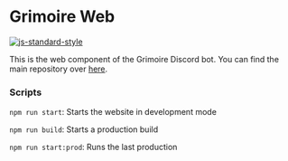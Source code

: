 # Grimoire Web

[![js-standard-style](https://img.shields.io/badge/code%20style-standard-brightgreen.svg)](https://github.com/feross/standard)

This is the web component of the Grimoire Discord bot.
You can find the main repository over [here](https://github.com/BeMacized/Grimoire).

### Scripts

`npm run start`: Starts the website in development mode

`npm run build`: Starts a production build

`npm run start:prod`: Runs the last production 

